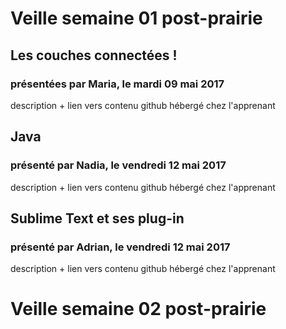 # Veille semaine 01 post-prairie

## Les couches connectées !
### présentées par Maria, le mardi 09 mai 2017
description + lien vers contenu github hébergé chez l'apprenant

## Java 
### présenté par Nadia, le vendredi 12 mai 2017
description + lien vers contenu github hébergé chez l'apprenant

## Sublime Text et ses plug-in
### présenté par Adrian, le vendredi 12 mai 2017
description + lien vers contenu github hébergé chez l'apprenant

# Veille semaine 02 post-prairie

